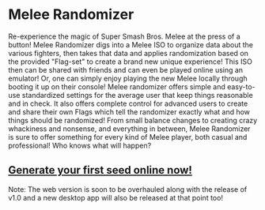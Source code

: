 # Melee Randomizer
Re-experience the magic of Super Smash Bros. Melee at the press of a button! Melee Randomizer digs into a Melee ISO to organize data about the various fighters, then takes that data and applies randomization based on the provided "Flag-set" to create a brand new unique experience! This ISO then can be shared with friends and can even be played online using an emulator! Or, one can simply enjoy playing the new Melee locally through booting it up on their console! Melee randomizer offers simple and easy-to-use standardized settings for the average user that keep things reasonable and in check. It also offers complete control for advanced users to create and share their own Flags which tell the randomizer exactly what and how things should be randomized! From small balance changes to creating crazy whackiness and nonsense, and everything in between, Melee Randomizer is sure to offer something for every kind of Melee player, both casual and professional! Who knows what will happen?
## [Generate your first seed online now!](https://ssbmr.com/)
Note: The web version is soon to be overhauled along with the release of v1.0 and a new desktop app will also be released at that point too!
